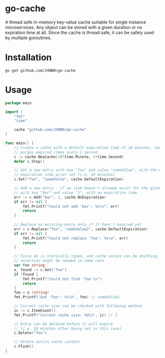 # go-cache

A thread safe in-memory key-value cache suitable for single instance microservices. Any object can be stored with a given duration or no expiration time at all. Since the cache is thread safe, it can be safely used by multiple goroutines.

# Installation

    go get github.com/J4NN0/go-cache

# Usage

```go
package main

import (
	"fmt"
	"time"

	cache "github.com/J4NN0/go-cache"
)

func main() {
	// Create a cache with a default expiration time of 10 minutes, and which
	// purges expired items every 1 second
	c := cache.NewCache(10*time.Minute, 1*time.Second)
	defer c.Stop()

	// Set a new entry with key "foo" and value "someValue", with the default 
	// expiration time prior set (i.e. 10 minutes)
	c.Set("foo", "someValue", cache.DefaultExpiration)

	// Add a new entry - if an item doesn't already exist for the given key -  
	// with key "bar" and value "1", with no expiration time
	err := c.Add("bar", 1, cache.NoExpiration)
	if err != nil {
		fmt.Printf("Could not add 'bar': %v\n", err)
		return
    }
	
	// Replace an existing entry only if it hasn't expired yet
	err = c.Replace("foo", "someValue2", cache.DefaultExpiration)
	if err != nil {
		fmt.Printf("Could not replace 'foo': %v\n", err)
		return
	}

	// Since Go is statically typed, and cache values can be anything, type
	// assertion might be needed in some case
	var foo string
	x, found := c.Get("foo")
	if !found {
		fmt.Printf("Could not find 'foo'\n")
		return
	}
	foo = x.(string)
	fmt.Printf("Got 'foo': %s\n", foo) // someValue2

	// Current cache size can be checked with following method
	ic := c.ItemCount()
	fmt.Printf("Current cache size: %d\n", ic) // 2

	// Entry can be deleted before it will expire
	// (i.e. 10 minutes after being set in this case)
	c.Delete("foo")

	// Delete entire cache content
	c.Flush()
}
```
